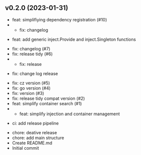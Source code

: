 ## v0.2.0 (2023-01-31)


- feat: simplifiying dependency registration (#10)
- * fix: changelog

* feat: add generic inject.Provide and inject.Singleton functions
- fix: changelog (#7)
- fix: release tidy (#6)
- * fix: release

* fix: change log release
- fix: cz version (#5)
- fix: go version (#4)
- fix: version (#3)
- fix: release tidy compat version (#2)
- feat: simplify container search (#1)
- * feat: simplify injection and container management

* ci: add release pipeline
- chore: deative release
- chore: add main structure
- Create README.md
- Initial commit

